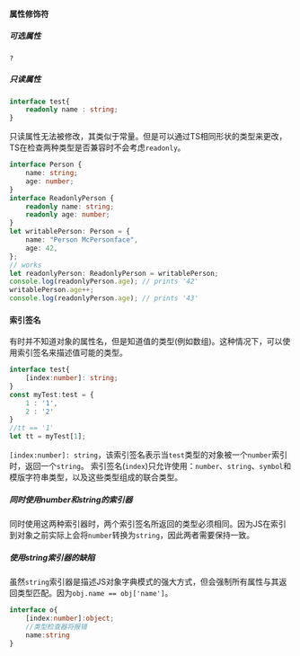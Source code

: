 #### 属性修饰符
##### 可选属性
`?`
##### 只读属性
```ts
interface test{
	readonly name : string;
}
```
只读属性无法被修改，其类似于常量。但是可以通过TS相同形状的类型来更改，TS在检查两种类型是否兼容时不会考虑`readonly`。
```ts
interface Person {
	name: string;
	age: number;
}
interface ReadonlyPerson {
	readonly name: string;
	readonly age: number;
}
let writablePerson: Person = {
	name: "Person McPersonface",
	age: 42,
};
// works
let readonlyPerson: ReadonlyPerson = writablePerson;
console.log(readonlyPerson.age); // prints '42'
writablePerson.age++;
console.log(readonlyPerson.age); // prints '43'
```
#### 索引签名
有时并不知道对象的属性名，但是知道值的类型(例如数组)。这种情况下，可以使用索引签名来描述值可能的类型。
```ts
interface test{
	[index:number]: string;
}
const myTest:test = {
	1 : '1',
	2 : '2'
}
//tt == '1'
let tt = myTest[1];
```
`[index:number]: string`，该索引签名表示当`test`类型的对象被一个`number`索引时，返回一个`string`。
索引签名(`index`)只允许使用：`number`、`string`、`symbol`和模版字符串类型，以及这些类型组成的联合类型。
##### 同时使用number和string的索引器
同时使用这两种索引器时，两个索引签名所返回的类型必须相同。因为JS在索引到对象之前实际上会将`number`转换为`string`，因此两者需要保持一致。
#####  使用string索引器的缺陷
虽然`string`索引器是描述JS对象字典模式的强大方式，但会强制所有属性与其返回类型匹配。因为`obj.name == obj['name']`。
```ts
interface o{
	[index:number]:object;
	//类型检查器将报错
	name:string
}
```